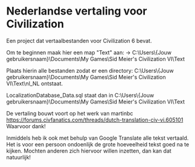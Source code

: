 # Nederlandse vertaling voor Civilization

Een project dat vertaalbestanden voor Civilization 6 bevat. 

Om te beginnen maak hier een map "Text" aan: -> 
C:\Users\\{Jouw gebruikersnaam}\Documents\My Games\Sid Meier's Civilization VI\Text  

Plaats hierin alle bestanden zodat er een directory:
C:\Users\\{Jouw gebruikersnaam}\Documents\My Games\Sid Meier's Civilization VI\Text\nl_NL
ontstaat.

LocalizationDatabase_Data.sql staat dan in 
C:\Users\\{Jouw gebruikersnaam}\Documents\My Games\Sid Meier's Civilization VI\Text

De vertaling bouwt voort op het werk van martinbc https://forums.civfanatics.com/threads/dutch-translation-civ-vi.605101
Waarvoor dank!

Inmiddels heb ik ook met behulp van Google Translate alle tekst vertaald. Het is voor een persoon ondoenlijk de grote hoeveelheid tekst goed na te kijken. Mochten anderen zich hiervoor willen inzetten, dan kan dat natuurlijk!
